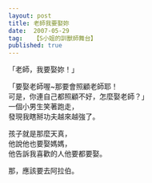 ```yaml
---
layout: post
title: 老師我要娶妳
date:  2007-05-29
tag:   【S小姐的訓獸師舞台】
published: true 
---
```

<p><font face="Arial">「老師，我要娶妳！」</font></p>

<p>「要娶老師喔~那要會照顧老師耶！<br>
可是，你連自己都照顧不好，怎麼娶老師？」<br>
一個小男生笑著跑走，<br>
發現我瞎掰功夫越來越強了。</p>

<p><font face="Arial">孩子就是那麼天真，<br>
他說他也要娶媽媽，</font><br>
<font face="Arial">他告訴我喜歡的人他要都要娶。</font></p>

<p><font face="Arial">那，應該要去阿拉伯。</font></p>


